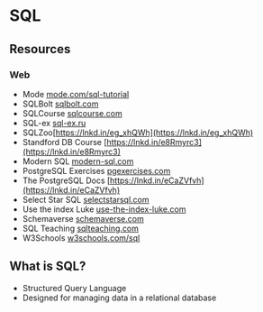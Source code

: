 # SQL

## Resources
### Web
  
- Mode [mode.com/sql-tutorial](http://mode.com/sql-tutorial)  
- SQLBolt [sqlbolt.com](http://sqlbolt.com/)  
- SQLCourse [sqlcourse.com](http://sqlcourse.com/)  
- SQL-ex [sql-ex.ru](http://sql-ex.ru/)  
- SQLZoo[https://lnkd.in/eg_xhQWh](https://lnkd.in/eg_xhQWh)  
- Standford DB Course [https://lnkd.in/e8Rmyrc3](https://lnkd.in/e8Rmyrc3)  
- Modern SQL [modern-sql.com](http://modern-sql.com/)  
- PostgreSQL Exercises [pgexercises.com](http://pgexercises.com/)  
- The PostgreSQL Docs [https://lnkd.in/eCaZVfvh](https://lnkd.in/eCaZVfvh)  
- Select Star SQL [selectstarsql.com](http://selectstarsql.com/)  
- Use the index Luke [use-the-index-luke.com](http://use-the-index-luke.com/)  
- Schemaverse [schemaverse.com](http://schemaverse.com/)  
- SQL Teaching [sqlteaching.com](http://sqlteaching.com/)  
- W3Schools [w3schools.com/sql](http://w3schools.com/sql)  

## What is SQL?

- Structured Query Language 
- Designed for managing data in a relational database
